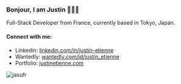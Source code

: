<h3 align="left">Bonjour, I am Justin 🙇🏻‍♂️</h3>
<p align="left">Full-Stack Developer from France, currently based in Tokyo, Japan.</p>
<h4 align="left">Connect with me:</h4>
<div align="left">
  <ul>
    <li>Linkedin: <a href="https://www.linkedin.com/in/justin-etienne/">linkedin.com/in/justin-etienne</a></li>
    <li>Wantedly: <a href="https://www.wantedly.com/id/justin_etienne">wantedly.com/id/justin_etienne</a></li>
    <li>Portfolio: <a href="https://www.justinetienne.com/">justinetienne.com</a></li>
  </ul>
  <p><img align="left" src="https://github-readme-stats.vercel.app/api/top-langs?username=jasufr&show_icons=true&locale=en&layout=compact" alt="jasufr" /></p>
</div>
